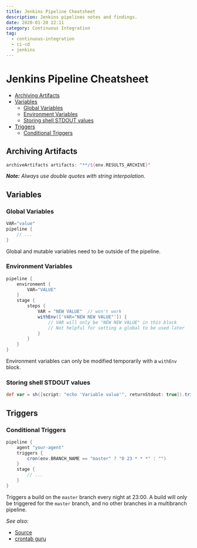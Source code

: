 ```yaml
---
title: Jenkins Pipeline Cheatsheet
description: Jenkins pipelines notes and findings.
date: 2020-01-20 22:11
category: Continuous Integration
tag:
  - continuous-integration
  - ci-cd
  - jenkins
---
```


# Jenkins Pipeline Cheatsheet

- [Archiving Artifacts](#archiving-artifacts)
- [Variables](#variables)
  - [Global Variables](#global-variables)
  - [Environment Variables](#environment-variables)
  - [Storing shell STDOUT values](#storing-shell-stdout-values)
- [Triggers](#triggers)
  - [Conditional Triggers](#conditional-triggers)

## Archiving Artifacts

```groovy
archiveArtifacts artifacts: "**/${env.RESULTS_ARCHIVE}"
```

_**Note:** Always use double quotes with string interpolation._

## Variables

### Global Variables

```groovy
VAR="value"
pipeline {
    // ...
}
```

Global and mutable variables need to be outside of the pipeline.

### Environment Variables

```groovy
pipeline {
    environment {
        VAR="VALUE"
    }
    stage {
        steps {
            VAR = "NEW VALUE"  // won't work
            withEnv(['VAR="NEW NEW VALUE"']) {
                // VAR will only be "NEW NEW VALUE" in this block
                // Not helpful for setting a global to be used later
            }
        }
    }
}
```

Environment variables can only be modified temporarily with a `withEnv` block.

### Storing shell STDOUT values

```groovy
def var = sh([script: "echo 'Variable value'", returnStdout: true]).trim()
```

## Triggers

### Conditional Triggers

```groovy
pipeline {
    agent "your-agent"
    triggers {
        cron(env.BRANCH_NAME == "master" ? "0 23 * * *" : "")
    }
    stage {
        // ...
    }
}
```

Triggers a build on the `master` branch every night at 23:00. A build will only be triggered for the `master` branch, and no other branches in a multibranch pipeline.

_See also:_
* [Source](https://issues.jenkins-ci.org/browse/JENKINS-42643?focusedCommentId=293221#comment-293221)
* [crontab guru](https://crontab.guru/)
